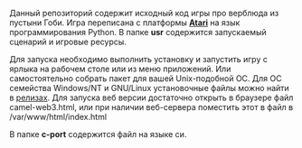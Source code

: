 Данный репозиторий содержит исходный код игры про верблюда из пустыни Гоби.
Игра переписана с платформы [**Atari**](https://www.roug.org/retrocomputing/languages/basic/basicgames) на язык программирования Python.
В папке **usr** содержится запускаемый сценарий и игровые ресурсы. 

Для запуска необходимо выполнить установку и запустить игру с ярлыка на рабочем столе или из меню приложений.
Или самостоятельно собрать пакет для вашей Unix-подобной ОС.
Для ОС семейства Windows/NT и GNU/Linux установочные файлы можно найти в [релизах](https://github.com/Panikowsky-M/camel-the-game/releases/tag/v0.1).
Для запуска веб версии достаточно открыть в браузере файл camel-web3.html, или при наличии веб-сервера поместить этот в файл в /var/www/html/index.html

В папке **c-port** содержится файл на языке си.
